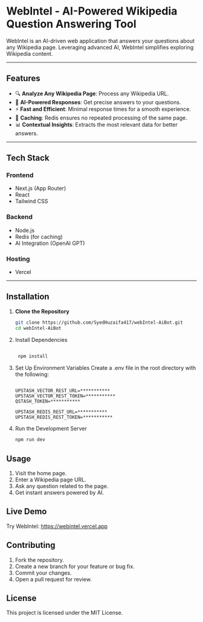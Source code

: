# **WebIntel - AI-Powered Wikipedia Question Answering Tool**

WebIntel is an AI-driven web application that answers your questions about any Wikipedia page. Leveraging advanced AI, WebIntel simplifies exploring Wikipedia content.

---

## **Features**

- 🔍 **Analyze Any Wikipedia Page**: Process any Wikipedia URL.  
- 🤖 **AI-Powered Responses**: Get precise answers to your questions.  
- ⚡ **Fast and Efficient**: Minimal response times for a smooth experience.  
- 💾 **Caching**: Redis ensures no repeated processing of the same page.  
- 📊 **Contextual Insights**: Extracts the most relevant data for better answers.

---

## **Tech Stack**

### **Frontend**  
- Next.js (App Router)  
- React  
- Tailwind CSS  

### **Backend**  
- Node.js  
- Redis (for caching)  
- AI Integration (OpenAI GPT)  

### **Hosting**  
- Vercel  

---

## **Installation**

1. **Clone the Repository**  
   ```bash
   git clone https://github.com/SyedHuzaifa417/webIntel-AiBot.git
   cd webIntel-AiBot

2. Install Dependencies
   ```bash
 
    npm install

3. Set Up Environment Variables
Create a .env file in the root directory with the following:

   ```env
   
   UPSTASH_VECTOR_REST_URL=***********
   UPSTASH_VECTOR_REST_TOKEN=***********
   QSTASH_TOKEN=***********

   UPSTASH_REDIS_REST_URL=***********
   UPSTASH_REDIS_REST_TOKEN=***********
4. Run the Development Server
    ```bash
    npm run dev

## **Usage**

1. Visit the home page.
2. Enter a Wikipedia page URL.
3. Ask any question related to the page.
4. Get instant answers powered by AI.

## **Live Demo**
Try WebIntel: https://webintel.vercel.app

## **Contributing**

1. Fork the repository.
2. Create a new branch for your feature or bug fix.
3. Commit your changes.
4. Open a pull request for review.

## **License**
This project is licensed under the MIT License.

